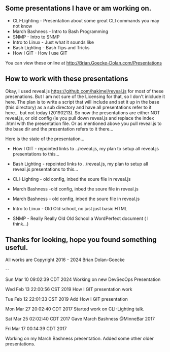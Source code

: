 Some presentations I have or am working on.
-------------------------------------------

* CLI-Lighting - Presentation about some great CLI commands you may not know
* March Bashness - Intro to Bash Programming
* SNMP - Intro to SNMP
* Intro to Linux - Just what it sounds like
* Bash Lighting - Bash Tips and Tricks
* How I GIT - How I use GIT 

You can view these online at 
  <http://Brian.Goecke-Dolan.com/Presentations>

How to work with these presentations
------------------------------------
Okay, I used reveal.js <https://github.com/hakimel/reveal.js> for most of these presenations.  But I am not sure of the Licensing for that, so I don't inlclude it here.  The plan is to write a script that will include and set it up in the base (this directory) as a sub directory and have all presentations refer to it here... but not today (20190213). So now the presentations are either NOT reveal.js, or old config (ie you pull down reveal.js and replace the index .html with the presentation file. Or as mentioned above you pull reveal.js to the base dir and the presentation refers to it there...

Here is the state of the presentation...

* How I GIT - repointed links to ../reveal.js, my plan to setup all reveal.js presentations to this...
* Bash Lighting - repointed links to ../reveal.js, my plan to setup all reveal.js presentations to this...

* CLI-Lighting - old config, inbed the soure file in reveal.js
* March Bashness -old config, inbed the soure file in reveal.js
* March Bashness - old config, inbed the soure file in reveal.js

* Intro to Linux  - Old Old school, no just just basic HTML

* SNMP - Really Really Old Old School a WordPerfect document ( I think...)


Thanks for looking, hope you found something useful.
--

All works are 
  Copyright 2016 - 2024 Brian Dolan-Goecke

--

Sun Mar 10 09:02:39 CDT 2024
Working on new DevSecOps Presentation

Wed Feb 13 22:00:56 CST 2019
How I GIT presentation work

Tue Feb 12 22:01:33 CST 2019
Add How I GIT presentation

Mon Mar 27 20:02:40 CDT 2017
Started work on CLI-Lighting talk.

Sat Mar 25 02:02:40 CDT 2017
Gave March Bashness @MinneBar 2017

Fri Mar 17 00:14:39 CDT 2017

Working on my March Bashness presentation.
Added some other older presentations.

